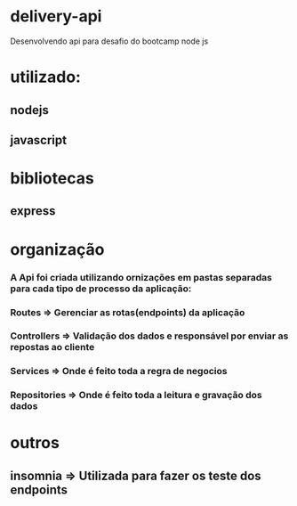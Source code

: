 # delivery-api
Desenvolvendo api para desafio do bootcamp node js

# utilizado:
## nodejs
## javascript

# bibliotecas
## express

# organização
### A Api foi criada utilizando ornizações em pastas separadas para cada tipo de processo da aplicação:
### Routes => Gerenciar as rotas(endpoints) da aplicação
### Controllers => Validação dos dados e responsável por enviar as repostas ao cliente
### Services => Onde é feito toda a regra de negocios
### Repositories => Onde é feito toda a leitura e gravação dos dados

# outros
## insomnia => Utilizada para fazer os teste dos endpoints